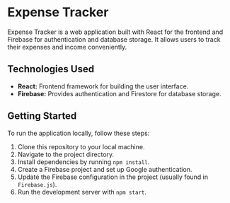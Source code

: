 # Expense Tracker

Expense Tracker is a web application built with React for the frontend and Firebase for authentication and database storage. It allows users to track their expenses and income conveniently.


## Technologies Used

- **React:** Frontend framework for building the user interface.
- **Firebase:** Provides authentication and Firestore for database storage.

## Getting Started

To run the application locally, follow these steps:

1. Clone this repository to your local machine.
2. Navigate to the project directory.
3. Install dependencies by running `npm install`.
4. Create a Firebase project and set up Google authentication.
5. Update the Firebase configuration in the project (usually found in `Firebase.js`).
6. Run the development server with `npm start`.